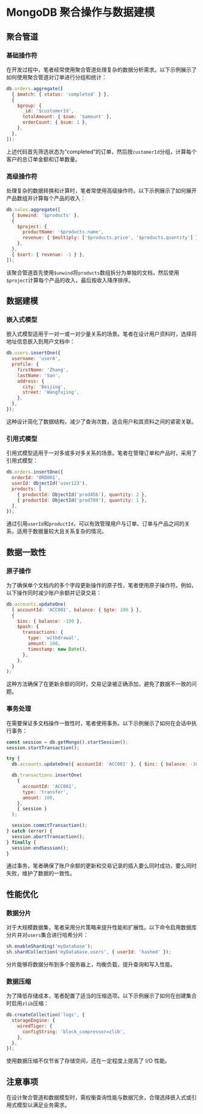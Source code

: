 # MongoDB 聚合操作与数据建模

## 聚合管道

### 基础操作符

在开发过程中，笔者经常使用聚合管道处理复杂的数据分析需求。以下示例展示了如何使用聚合管道对订单进行分组和统计：

```javascript
db.orders.aggregate([
  { $match: { status: 'completed' } },
  {
    $group: {
      _id: '$customerId',
      totalAmount: { $sum: '$amount' },
      orderCount: { $sum: 1 },
    },
  },
]);
```

上述代码首先筛选状态为“completed”的订单，然后按`customerId`分组，计算每个客户的总订单金额和订单数量。

### 高级操作符

处理复杂的数据转换和计算时，笔者常使用高级操作符。以下示例展示了如何展开产品数组并计算每个产品的收入：

```javascript
db.sales.aggregate([
  { $unwind: '$products' },
  {
    $project: {
      productName: '$products.name',
      revenue: { $multiply: ['$products.price', '$products.quantity'] },
    },
  },
  { $sort: { revenue: -1 } },
]);
```

该聚合管道首先使用`$unwind`将`products`数组拆分为单独的文档，然后使用`$project`计算每个产品的收入，最后按收入降序排序。

## 数据建模

### 嵌入式模型

嵌入式模型适用于一对一或一对少量关系的场景。笔者在设计用户资料时，选择将地址信息嵌入到用户文档中：

```javascript
db.users.insertOne({
  username: 'userA',
  profile: {
    firstName: 'Zhang',
    lastName: 'San',
    address: {
      city: 'Beijing',
      street: 'Wangfujing',
    },
  },
});
```

这种设计简化了数据结构，减少了查询次数，适合用户和其资料之间的紧密关联。

### 引用式模型

引用式模型适用于一对多或多对多关系的场景。笔者在管理订单和产品时，采用了引用式模型：

```javascript
db.orders.insertOne({
  orderId: 'ORD001',
  userId: ObjectId('user123'),
  products: [
    { productId: ObjectId('prod456'), quantity: 2 },
    { productId: ObjectId('prod789'), quantity: 1 },
  ],
});
```

通过引用`userId`和`productId`，可以有效管理用户与订单、订单与产品之间的关系，适用于数据量较大且关系复杂的情况。

## 数据一致性

### 原子操作

为了确保单个文档内的多个字段更新操作的原子性，笔者使用原子操作符。例如，以下操作同时减少账户余额并记录交易：

```javascript
db.accounts.updateOne(
  { accountId: 'ACC001', balance: { $gte: 100 } },
  {
    $inc: { balance: -100 },
    $push: {
      transactions: {
        type: 'withdrawal',
        amount: 100,
        timestamp: new Date(),
      },
    },
  }
);
```

这种方法确保了在更新余额的同时，交易记录被正确添加，避免了数据不一致的问题。

### 事务处理

在需要保证多文档操作一致性时，笔者使用事务。以下示例展示了如何在会话中执行事务：

```javascript
const session = db.getMongo().startSession();
session.startTransaction();

try {
  db.accounts.updateOne({ accountId: 'ACC001' }, { $inc: { balance: -100 } }, { session });

  db.transactions.insertOne(
    {
      accountId: 'ACC001',
      type: 'transfer',
      amount: 100,
    },
    { session }
  );

  session.commitTransaction();
} catch (error) {
  session.abortTransaction();
} finally {
  session.endSession();
}
```

通过事务，笔者确保了账户余额的更新和交易记录的插入要么同时成功，要么同时失败，维护了数据的一致性。

## 性能优化

### 数据分片

对于大规模数据集，笔者采用分片策略来提升性能和扩展性。以下命令启用数据库分片并对`users`集合进行哈希分片：

```javascript
sh.enableSharding('myDatabase');
sh.shardCollection('myDatabase.users', { userId: 'hashed' });
```

分片能够将数据分布到多个服务器上，均衡负载，提升查询和写入性能。

### 数据压缩

为了降低存储成本，笔者配置了适当的压缩选项。以下示例展示了如何在创建集合时启用`zlib`压缩：

```javascript
db.createCollection('logs', {
  storageEngine: {
    wiredTiger: {
      configString: 'block_compressor=zlib',
    },
  },
});
```

使用数据压缩不仅节省了存储空间，还在一定程度上提高了 I/O 性能。

## 注意事项

在设计聚合管道和数据模型时，需权衡查询性能与数据冗余，合理选择嵌入式或引用式模型以满足业务需求。

